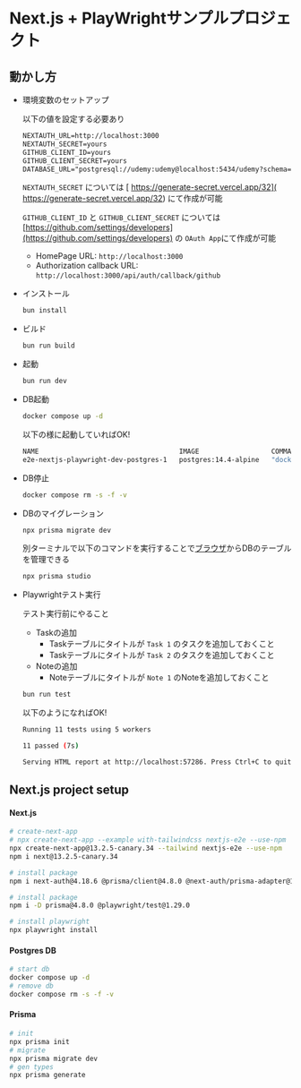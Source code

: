 # Next.js + PlayWrightサンプルプロジェクト

## 動かし方

- 環境変数のセットアップ

  以下の値を設定する必要あり

  ```txt
  NEXTAUTH_URL=http://localhost:3000
  NEXTAUTH_SECRET=yours
  GITHUB_CLIENT_ID=yours
  GITHUB_CLIENT_SECRET=yours
  DATABASE_URL="postgresql://udemy:udemy@localhost:5434/udemy?schema=public"
  ```

  `NEXTAUTH_SECRET` については [ https://generate-secret.vercel.app/32]( https://generate-secret.vercel.app/32) にて作成が可能

  `GITHUB_CLIENT_ID` と `GITHUB_CLIENT_SECRET` については [https://github.com/settings/developers](https://github.com/settings/developers) の `OAuth App`にて作成が可能

  - HomePage URL: `http://localhost:3000` 
  - Authorization callback URL: `http://localhost:3000/api/auth/callback/github`

- インストール
  
  ```bash
  bun install
  ```

- ビルド

  ```bash
  bun run build
  ```

- 起動

  ```bash
  bun run dev
  ```

- DB起動

  ```bash
  docker compose up -d
  ```

  以下の様に起動していればOK!

  ```bash
  NAME                                   IMAGE                  COMMAND                   SERVICE        CREATED         STATUS         PORTS
  e2e-nextjs-playwright-dev-postgres-1   postgres:14.4-alpine   "docker-entrypoint.s…"   dev-postgres   9 seconds ago   Up 8 seconds   0.0.0.0:5434->5432/tcp
  ```

- DB停止

  ```bash
  docker compose rm -s -f -v
  ```

- DBのマイグレーション

  ```bash
  npx prisma migrate dev
  ```

  別ターミナルで以下のコマンドを実行することで[ブラウザ](http://localhost:5555/)からDBのテーブルを管理できる

  ```bash
  npx prisma studio
  ```

- Playwrightテスト実行

  テスト実行前にやること
  - Taskの追加
    - Taskテーブルにタイトルが `Task 1` のタスクを追加しておくこと
    - Taskテーブルにタイトルが `Task 2` のタスクを追加しておくこと
  - Noteの追加
    - Noteテーブルにタイトルが `Note 1` のNoteを追加しておくこと

  ```bash
  bun run test
  ```

  以下のようになればOK!

  ```bash
  Running 11 tests using 5 workers

  11 passed (7s)

  Serving HTML report at http://localhost:57286. Press Ctrl+C to quit.
  ```

## Next.js project setup

#### Next.js
```bash
# create-next-app
# npx create-next-app --example with-tailwindcss nextjs-e2e --use-npm
npx create-next-app@13.2.5-canary.34 --tailwind nextjs-e2e --use-npm
npm i next@13.2.5-canary.34
```
```bash
# install package
npm i next-auth@4.18.6 @prisma/client@4.8.0 @next-auth/prisma-adapter@1.0.5 date-fns@2.29.3 zustand@4.1.5 zod@3.20.2 @heroicons/react@2.0.13
```
```bash
# install package
npm i -D prisma@4.8.0 @playwright/test@1.29.0
```
```bash
# install playwright
npx playwright install
```

#### Postgres DB

~~~bash
# start db
docker compose up -d
# remove db
docker compose rm -s -f -v
~~~

#### Prisma

~~~bash
# init
npx prisma init
# migrate
npx prisma migrate dev
# gen types
npx prisma generate
~~~
